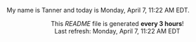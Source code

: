 My name is Tanner and today is Monday, April 7, 11:22 AM EDT.

<p align="center">This <i>README</i> file is generated <b>every 3 hours</b>!</br>Last refresh: Monday, April 7, 11:22 AM EDT<br /></p>
